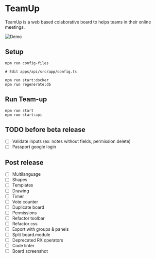 # TeamUp

TeamUp is a web based colaborative board to helps teams in their online meetings.

![Demo](https://github.com/juanfran/team-up/blob/main/resources/demo-teamup-new.gif)

## Setup

```console
npm run config-files

# Edit apps/api/src/app/config.ts

npm run start:docker
npm run regenerate:db
```

## Run Team-up

```console
npm run start
npm run start:api
```

## TODO before beta release

- [ ] Validate inputs (ex: notes without fields, permission delete)
- [ ] Passport google login

## Post release

- [ ] Multilanguage
- [ ] Shapes
- [ ] Templates
- [ ] Drawing
- [ ] Timer
- [ ] Vote counter
- [ ] Duplicate board
- [ ] Permissions
- [ ] Refactor toolbar
- [ ] Refactor css
- [ ] Export with groups & panels
- [ ] Split board.module
- [ ] Deprecated RX operators
- [ ] Code linter
- [ ] Board screenshot
